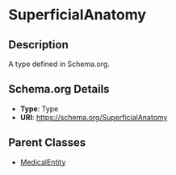 # SuperficialAnatomy

## Description
A type defined in Schema.org.

## Schema.org Details
- **Type**: Type
- **URI**: https://schema.org/SuperficialAnatomy

## Parent Classes
- [MedicalEntity](../MedicalEntity.md)


